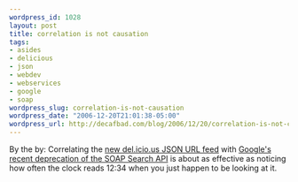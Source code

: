```yaml
--- 
wordpress_id: 1028
layout: post
title: correlation is not causation
tags: 
- asides
- delicious
- json
- webdev
- webservices
- google
- soap
wordpress_slug: correlation-is-not-causation
wordpress_date: "2006-12-20T21:01:38-05:00"
wordpress_url: http://decafbad.com/blog/2006/12/20/correlation-is-not-causation
---
```

By the by:  Correlating the [new del.icio.us JSON URL feed][ju] with [Google's recent deprecation of the SOAP Search API][dep] is about as effective as noticing how often the clock reads 12:34 when you just happen to be looking at it.

[ju]: http://del.icio.us/help/json/url
[dep]: http://google-code-updates.blogspot.com/2006/12/beyond-soap-search-api.html

